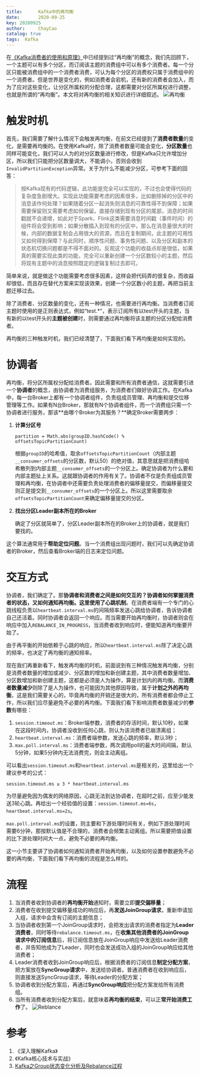 ```yaml
---
title:      Kafka中的再均衡
date:       2020-09-25 
key: 20200925
author:     ChayCao    
catalog: true 
tags:  Kafka
---
```


在[《Kafka消费者的使用和原理》](https://chaycao.github.io//2020/09/14/Kafka%E6%B6%88%E8%B4%B9%E8%80%85%E7%9A%84%E4%BD%BF%E7%94%A8%E5%92%8C%E5%8E%9F%E7%90%86.html)中已经提到过“再均衡”的概念，我们先回顾下，一个主题可以有多个分区，而订阅该主题的消费组中可以有多个消费者。每一个分区只能被消费组中的一个消费者消费，可认为每个分区的消费权只属于消费组中的一个消费者。但是世界是变化的，例如消费者会宕机，还有新的消费者会加入，而为了应对这些变化，让分区所属权的分配合理，这都需要对分区所属权进行调整，也就是所谓的“再均衡”。本文将对再均衡的相关知识进行详细叙述。
![再均衡](https://chaycao-1302020836.cos.ap-shenzhen-fsi.myqcloud.com/blog/img/再均衡.png)

# 触发时机

首先，我们需要了解什么情况下会触发再均衡，在前文已经提到了**消费者数量**的变化，是需要再均衡的。在使用Kafka时，除了消费者数量可能会变化，**分区数量**也同样可能变化，我们可以人为的对分区数量进行修改，但是Kafka只允许增加分区，所以我们只能把分区数量调大，不能调小，否则会收到`InvalidPartitionException`异常。关于为什么不能减少分区，可参考下面的回答：

> 按Kafka现有的代码逻辑，此功能是完全可以实现的，不过也会使得代码的复杂度急剧增大。实现此功能需要考虑的因素很多，比如删除掉的分区中的消息该作何处理？如果随着分区一起消失则消息的可靠性得不到保障；如果需要保留则又需要考虑如何保留。直接存储到现有分区的尾部，消息的时间戳就不会递增，如此对于Spark、Flink这类需要消息时间戳（事件时间）的组件将会受到影响；如果分散插入到现有的分区中，那么在消息量很大的时候，内部的数据复制会占用很大的资源，而且在复制期间，此主题的可用性又如何得到保障？与此同时，顺序性问题、事务性问题、以及分区和副本的状态机切换问题都是不得不面对的。反观这个功能的收益点却是很低，如果真的需要实现此类的功能，完全可以重新创建一个分区数较小的主题，然后将现有主题中的消息按照既定的逻辑复制过去即可。

简单来说，就是做这个功能需要考虑很多因素，这样会把代码弄的很复杂，而收益却很低，而且存在替代方案来实现该效果，创建一个分区数小的主题，再把当前主题迁移过去。

除了消费者、分区数量的变化，还有一种情况，也需要进行再均衡。当消费者订阅主题时使用的是正则表达式，例如“test.*”，表示订阅所有以test开头的主题，当有新的以test开头的**主题被创建**时，则需要通过再均衡将该主题的分区分配给消费者。

再均衡的三种触发时机，我们已经清楚了，下面我们看下再均衡是如何实现的。

# 协调者

再均衡，将分区所属权分配给消费者。因此需要和所有消费者通信，这就需要引进一个**协调者**的概念，由协调者为消费组服务，为消费者们做好协调工作。在Kafka中，每一台Broker上都有一个协调者组件，负责组成员管理、再均衡和提交位移管理等工作。如果有N台Broker，那就有N个协调者组件，而一个消费组只需一个协调者进行服务，那该**由哪个Broker为其服务？**确定Broker需要两步：

1. **计算分区号**

    `partition = Math.abs(groupID.hashCode() % offsetsTopicPartitionCount)`

    根据`groupID`的哈希值，取余`offsetsTopicPartitionCount`（内部主题`__consumer_offsets`的分区数，默认50）的绝对值，其意思就是把消费组哈希散列到内部主题`__consumer_offsets`的一个分区上。确定协调者为什么要和内部主题扯上关系。这就跟协调者的作用有关了。协调者不仅是负责组成员管理和再均衡，在协调者中还需要负责处理消费者的偏移量提交，而偏移量提交则正是提交到`__consumer_offsets`的一个分区上。所以这里需要取余`offsetsTopicPartitionCount`来确定偏移量提交的分区。

2. **找出分区Leader副本所在的Broker**

    确定了分区就简单了，分区Leader副本所在的Broker上的协调者，就是我们要找的。

这个算法通常用于**帮助定位问题**。当一个消费组出现问题时，我们可以先确定协调者的Broker，然后查看Broker端的日志来定位问题。

# 交互方式

协调者，我们确定了。那**协调者和消费者之间是如何交互的？**协调者如何掌握消费者的状态，又如何通知再均衡。这里使用了**心跳机制**。在消费者端有一个专门的心跳线程负责以`heartbeat.interval.ms`的间隔频率发送心跳给协调者，告诉协调者自己还活着。同时协调者会返回一个响应。而当需要开始再均衡时，协调者则会在响应中加入`REBALANCE_IN_PROGRESS`，当消费者收到响应时，便能知道再均衡要开始了。

由于再平衡的开始依赖于心跳的响应，所以`heartbeat.interval.ms`除了决定心跳的频率，也决定了再均衡的通知频率。

现在我们再重新看下，触发再均衡的时机，前面说到有三种情况触发再均衡，分别是消费者数量的增加或减少、分区数的增加和新创建主题，其中消费者数量增加、分区数增加和新创建主题，这都是必须是人为操作，算是计划内的再均衡。而**消费者数量减少**则除了是人为操作，也可能因为其他原因导致，属于**计划之外的再均衡**，这是我们需要关心的，毕竟再均衡的开销还是很大的，所有消费者都会停止工作，所以我们应尽量避免不必要的再均衡。下面我们看下影响消费者数量减少的**参数**有哪些：

1. `session.timeout.ms`：Broker端参数，消费者的存活时间，默认10秒，如果在这段时间内，协调者没收到任何心跳，则认为该消费者已崩溃离组；
2. `heartbeat.interval.ms`：消费者端参数，发送心跳的频率，默认3秒；
3. `max.poll.interval.ms`：消费者端参数，两次调用poll的最大时间间隔，默认5分钟，如果5分钟内无法消费完，则会主动离组。

可以看出`session.timeout.ms`和`heartbeat.interval.ms`是相关的，这里给出一个建议参考的公式：

`session.timeout.ms ≥ 3 * heartbeat.interval.ms`

为尽量避免因为偶发的网络原因，心跳无法到达协调者，在超时之前，应至少能发送3轮心跳。再给出一个经验值的设置：`session.timeout.ms=6s`，`heartbeat.interval.ms=2s`。

`max.poll.interval.ms`的设置，则主要和下游处理时间有关，例如下游处理时间需要6分钟，那按默认值是不合理的，消费者会频繁主动离组。所以需要把值设置的比下游处理时间大一点，避免不必要的再均衡。

这一小节主要讲了协调者如何通知消费者开始再均衡，以及如何设置参数避免不必要的再均衡，下面我们看下再均衡的流程是怎么样的。

# 流程

1. 当消费者收到协调者的**再均衡开始**通知时，需要立即**提交偏移量**；
2. 消费者在收到提交偏移量成功的响应后，再**发送JoinGroup请求**，重新申请加入组，请求中会含有订阅的主题信息；
3. 当协调者收到第一个JoinGroup请求时，会把发出请求的消费者指定为**Leader消费者**，同时等待`rebalance.timeout.ms`，在**收集其他消费者的JoinGroup请求中的订阅信息**后，将订阅信息放在JoinGroup响应中发送给Leader消费者，并告知他成为了Leader，同时也会发送成功入组的JoinGroup响应给其他消费者；
4. Leader消费者收到JoinGroup响应后，根据消费者的订阅信息**制定分配方案**，把方案放在**SyncGroup请求**中，发送给协调者。普通消费者在收到响应后，则直接发送SyncGroup请求，等待Leader的分配方案；
5. 协调者收到分配方案后，再通过**SyncGroup响应**把分配方案发给所有消费组。
6. 当所有消费者收到分配方案后，就意味着**再均衡的结束**，可以正**常开始消费工作**了。
![Reblance](https://chaycao-1302020836.cos.ap-shenzhen-fsi.myqcloud.com/blog/img/Reblance.png)

# 参考

1. 《深入理解Kafka》
2. 《Kafka核心技术与实战》
3. [Kafka之Group状态变化分析及Rebalance过程](https://matt33.com/2017/01/16/kafka-group/#Consumer-%E5%88%9D%E5%A7%8B%E5%8C%96%E6%97%B6-group-%E7%8A%B6%E6%80%81%E5%8F%98%E5%8C%96)